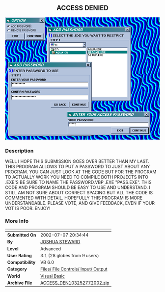 ﻿<div align="center">

## ACCESS DENIED

<img src="PIC2002772216421977.gif">
</div>

### Description

WELL I HOPE THIS SUBMISSION GOES OVER BETTER THAN MY LAST. THIS PROGRAM ALLOWS TO PUT A PASSWORD TO JUST ABOUT ANY PROGRAM. YOU CAN JUST LOOK AT THE CODE BUT FOR THE PROGRAM TO ACTUALLY WORK YOU NEED TO COMPILE BOTH PROJECTS INTO .EXE'S BE SURE TO NAME THE PASSWORD.VBP .EXE "PASS.EXE". THIS CODE AND PROGRAM SHOULD BE EASY TO USE AND UNDERSTAND. I STILL AM NOT SURE ABOUT CORRECT SPACING BUT ALL THE CODE IS COMMENTED WITH DETAIL. HOPEFULLY THIS PROGRAM IS MORE UNDERSTANDABLE. PLEASE VOTE, AND GIVE FEEDBACK, EVEN IF YOUR VOT IS POOR. ENJOY!
 
### More Info
 


<span>             |<span>
---                |---
**Submitted On**   |2002-07-07 20:34:44
**By**             |[JOSHUA STEWARD](https://github.com/Planet-Source-Code/PSCIndex/blob/master/ByAuthor/joshua-steward.md)
**Level**          |Advanced
**User Rating**    |3.1 (28 globes from 9 users)
**Compatibility**  |VB 6\.0
**Category**       |[Files/ File Controls/ Input/ Output](https://github.com/Planet-Source-Code/PSCIndex/blob/master/ByCategory/files-file-controls-input-output__1-3.md)
**World**          |[Visual Basic](https://github.com/Planet-Source-Code/PSCIndex/blob/master/ByWorld/visual-basic.md)
**Archive File**   |[ACCESS\_DEN103252772002\.zip](https://github.com/Planet-Source-Code/joshua-steward-access-denied__1-36697/archive/master.zip)








